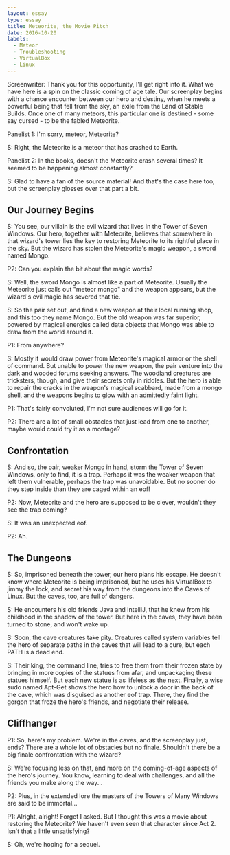 ```yaml
---
layout: essay
type: essay
title: Meteorite, the Movie Pitch
date: 2016-10-20
labels:
  - Meteor
  - Troubleshooting
  - VirtualBox
  - Linux
---
```


Screenwriter: Thank you for this opportunity, I'll get right into it. What we have here is a spin on the classic coming of age tale. Our screenplay begins with a chance encounter between our hero and destiny, when he meets a powerful being that fell from the sky, an exile from the Land of Stable Builds. Once one of many meteors, this particular one is destined - some say cursed - to be the fabled Meteorite.

Panelist 1: I'm sorry, meteor, Meteorite?

S: Right, the Meteorite is a meteor that has crashed to Earth.

Panelist 2: In the books, doesn't the Meteorite crash several times? It seemed to be happening almost constantly?

S: Glad to have a fan of the source material! And that's the case here too, but the screenplay glosses over that part a bit.

## Our Journey Begins

S: You see, our villain is the evil wizard that lives in the Tower of Seven Windows. Our hero, together with Meteorite, believes that somewhere in that wizard's tower lies the key to restoring Meteorite to its rightful place in the sky. But the wizard has stolen the Meteorite's magic weapon, a sword named Mongo.

P2: Can you explain the bit about the magic words?

S: Well, the sword Mongo is almost like a part of Meteorite. Usually the Meteorite just calls out "meteor mongo" and the weapon appears, but the wizard's evil magic has severed that tie.

S: So the pair set out, and find a new weapon at their local running shop, and this too they name Mongo. But the old weapon was far superior, powered by magical energies called data objects that Mongo was able to draw from the world around it.

P1: From anywhere?

S: Mostly it would draw power from Meteorite's magical armor or the shell of command. But unable to power the new weapon, the pair venture into the dark and wooded forums seeking answers. The woodland creatures are tricksters, though, and give their secrets only in riddles. But the hero is able to repair the cracks in the weapon's magical scabbard, made from a mongo shell, and the weapons begins to glow with an admittedly faint light.

P1: That's fairly convoluted, I'm not sure audiences will go for it.

P2: There are a lot of small obstacles that just lead from one to another, maybe would could try it as a montage?

## Confrontation

S: And so, the pair, weaker Mongo in hand, storm the Tower of Seven Windows, only to find, it is a trap. Perhaps it was the weaker weapon that left them vulnerable, perhaps the trap was unavoidable. But no sooner do they step inside than they are caged within an eof! 

P2: Now, Meteorite and the hero are supposed to be clever, wouldn't they see the trap coming?

S: It was an unexpected eof.

P2: Ah.

## The Dungeons

S: So, imprisoned beneath the tower, our hero plans his escape. He doesn't know where Meteorite is being imprisoned, but he uses his VirtualBox to jimmy the lock, and secret his way from the dungeons into the Caves of Linux. But the caves, too, are full of dangers. 

S: He encounters his old friends Java and IntelliJ, that he knew from his childhood in the shadow of the tower. But here in the caves, they have been turned to stone, and won't wake up. 

S: Soon, the cave creatures take pity. Creatures called system variables tell the hero of separate paths in the caves that will lead to a cure, but each PATH is a dead end.

S: Their king, the command line, tries to free them from their frozen state by bringing in more copies of the statues from afar, and unpackaging these statues himself. But each new statue is as lifeless as the next. Finally, a wise sudo named Apt-Get shows the hero how to unlock a door in the back of the cave, which was disguised as another eof trap. There, they find the gorgon that froze the hero's friends, and negotiate their release.

## Cliffhanger

P1: So, here's my problem. We're in the caves, and the screenplay just, ends? There are a whole lot of obstacles but no finale. Shouldn't there be a big finale confrontation with the wizard?

S: We're focusing less on that, and more on the coming-of-age aspects of the hero's journey. You know, learning to deal with challenges, and all the friends you make along the way...

P2: Plus, in the extended lore the masters of the Towers of Many Windows are said to be immortal...

P1: Alright, alright! Forget I asked. But I thought this was a movie about restoring the Meteorite? We haven't even seen that character since Act 2. Isn't that a little unsatisfying?

S: Oh, we're hoping for a sequel.
